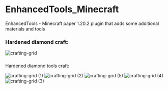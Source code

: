 # EnhancedTools_Minecraft
EnhancedTools - Minecraft paper 1.20.2 plugin that adds some additional materials and tools
### Hardened diamond craft:
![crafting-grid](https://github.com/c0mm0n9/EnhancedTools_Minecraft/assets/42247980/0d0979dc-9a54-40fd-87cf-fcdd71078626)
### 
Hardened diamond tools craft:

![crafting-grid (1)](https://github.com/c0mm0n9/EnhancedTools_Minecraft/assets/42247980/c52d6515-a974-41a2-abe9-f97afa2c1281)
![crafting-grid (2)](https://github.com/c0mm0n9/EnhancedTools_Minecraft/assets/42247980/ae1fae13-856a-477e-82ca-a70f9f37a577)
![crafting-grid (5)](https://github.com/c0mm0n9/EnhancedTools_Minecraft/assets/42247980/10554fe7-9d9c-4899-8252-03559024fd9b)
![crafting-grid (4)](https://github.com/c0mm0n9/EnhancedTools_Minecraft/assets/42247980/64f978a6-dd57-4332-838a-429bccf768e4)
![crafting-grid (3)](https://github.com/c0mm0n9/EnhancedTools_Minecraft/assets/42247980/fef9ac33-5a52-4dda-a15a-5ba2ecfdc8ee)
